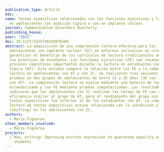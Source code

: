 ```yaml
---
publication_type: Article
eds: .
name: Tareas específicas relacionadas con las funciones ejecutivas y la lectura
  en adolescentes con audición típica o con un implante coclear.
journal: Communication Disorders Quarterly
publishing_house: .
year: "2022"
doi: 10.1177/1525740120976109
abstract: La adquisición de una comprensión lectora efectiva para los
  adolescentes con implante coclear (IC) en entornos inclusivos es crucial para
  garantizar el beneficio de los currículos de lectura tradicionales actuales y
  las prácticas de enseñanza. Las funciones ejecutivas (FE) son reconocidas como
  procesos cognitivos importantes durante la lectura en estudiantes con audición
  típica (AT). Este estudio comparó la relación entre las FE y la comprensión
  lectora en adolescentes con AT y con IC. Se realizaron tres sesiones de
  pruebas en dos grupos de adolescentes de entre 12 y 16 años (36 con IC y 54
  con AT). La comprensión lectora se evaluó mediante una batería de lectura
  estandarizada y las FE mediante pruebas computarizadas. Los resultados
  indicaron que los adolescentes con IC realizan las tareas de FE con una
  eficiencia similar al grupo de AT, pero el rendimiento del grupo con IC en
  textos expositivos fue inferior al de los estudiantes con AT. La comprensión
  lectora de textos expositivos estuvo relacionada con la inhibición y el cambio
  (shifting) en los adolescentes con IC.
authors:
  - Mario Figueroa
elbec_members_involved:
  - Mario Figueroa
projects:
  - Now, writing! Improving written expression to guarantee equality across
    students
---
```

